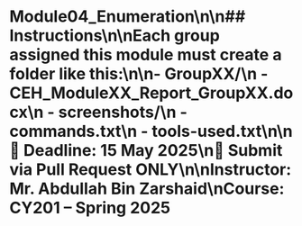 # Module04_Enumeration\n\n## Instructions\n\nEach group assigned this module must create a folder like this:\n\n- GroupXX/\n  - CEH_ModuleXX_Report_GroupXX.docx\n  - screenshots/\n  - commands.txt\n  - tools-used.txt\n\n📌 Deadline: 15 May 2025\n📌 Submit via Pull Request ONLY\n\nInstructor: Mr. Abdullah Bin Zarshaid\nCourse: CY201 – Spring 2025
